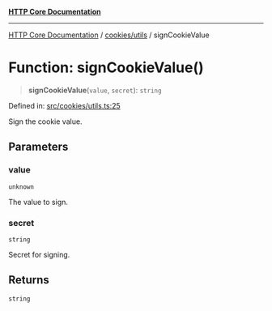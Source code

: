 [**HTTP Core Documentation**](../../../README.md)

***

[HTTP Core Documentation](../../../README.md) / [cookies/utils](../README.md) / signCookieValue

# Function: signCookieValue()

> **signCookieValue**(`value`, `secret`): `string`

Defined in: [src/cookies/utils.ts:25](https://github.com/stonemjs/http-core/blob/0d369869add0f1630e9b5b2cd1421e57ee8d3865/src/cookies/utils.ts#L25)

Sign the cookie value.

## Parameters

### value

`unknown`

The value to sign.

### secret

`string`

Secret for signing.

## Returns

`string`

